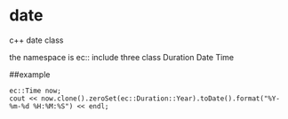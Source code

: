 # date
c++ date class

the namespace is ec::
include three class Duration Date Time

##example


	ec::Time now;
	cout << now.clone().zeroSet(ec::Duration::Year).toDate().format("%Y-%m-%d %H:%M:%S") << endl;

